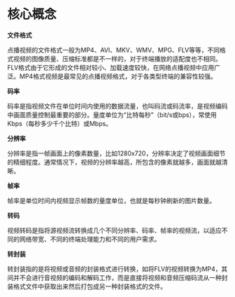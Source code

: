 # 核心概念

**文件格式**

点播视频的文件格式一般为MP4、AVI、MKV、WMV、MPG、FLV等等，不同格式视频的图像质量、压缩标准都是不一样的，对于终端播放的适配度也不相同。FLV格式由于它形成的文件相对较小、加载速度较快，在网络点播视频中应用广泛。MP4格式视频是最常见的点播视频格式，对于各类型终端的兼容性较强。

**码率**

码率是指视频文件在单位时间内使用的数据流量，也叫码流或码流率，是视频编码中画面质量控制最重要的部分。量度单位为“比特每秒”（bit/s或bps），常使用Kbps（每秒多少千个比特）或Mbps。

**分辨率**

分辨率是指一帧画面上的像素数量，比如1280x720，分辨率决定了视频画面细节的精细程度。通常情况下，视频的分辨率越高，所包含的像素就越多，画面就越清晰。

**帧率**

帧率是单位时间内视频显示帧数的量度单位，也就是每秒钟刷新的图片数量。

**转码**

视频转码是指将源视频流转换成几个不同分辨率、码率、帧率的视频流，以适应不同的网络带宽、不同的终端处理能力和不同的用户需求。

**转封装**

转封装指的是将视频或音频的封装格式进行转换，如将FLV的视频转换为MP4，其间并不会进行音视频的编码和解码工作，而是直接将视频和音频压缩码流从一种封装格式文件中获取出来然后打包成另一种封装格式的文件。
